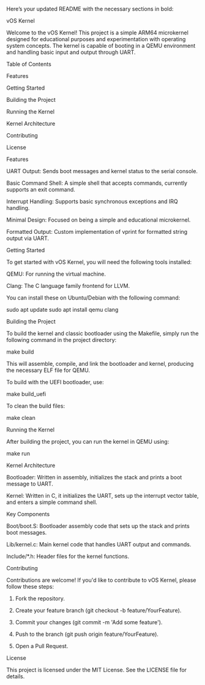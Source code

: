 Here’s your updated README with the necessary sections in bold:

vOS Kernel

Welcome to the vOS Kernel! This project is a simple ARM64 microkernel designed for educational purposes and experimentation with operating system concepts. The kernel is capable of booting in a QEMU environment and handling basic input and output through UART.

Table of Contents

Features

Getting Started

Building the Project

Running the Kernel

Kernel Architecture

Contributing

License


Features

UART Output: Sends boot messages and kernel status to the serial console.

Basic Command Shell: A simple shell that accepts commands, currently supports an exit command.

Interrupt Handling: Supports basic synchronous exceptions and IRQ handling.

Minimal Design: Focused on being a simple and educational microkernel.

Formatted Output: Custom implementation of vprint for formatted string output via UART.


Getting Started

To get started with vOS Kernel, you will need the following tools installed:

QEMU: For running the virtual machine.

Clang: The C language family frontend for LLVM.


You can install these on Ubuntu/Debian with the following command:

sudo apt update
sudo apt install qemu clang

Building the Project

To build the kernel and classic bootloader using the Makefile, simply run the following command in the project directory:

make build

This will assemble, compile, and link the bootloader and kernel, producing the necessary ELF file for QEMU.

To build with the UEFI bootloader, use:

make build_uefi

To clean the build files:

make clean

Running the Kernel

After building the project, you can run the kernel in QEMU using:

make run

Kernel Architecture

Bootloader: Written in assembly, initializes the stack and prints a boot message to UART.

Kernel: Written in C, it initializes the UART, sets up the interrupt vector table, and enters a simple command shell.


Key Components

Boot/boot.S: Bootloader assembly code that sets up the stack and prints boot messages.

Lib/kernel.c: Main kernel code that handles UART output and commands.

Include/*.h: Header files for the kernel functions.


Contributing

Contributions are welcome! If you'd like to contribute to vOS Kernel, please follow these steps:

1. Fork the repository.


2. Create your feature branch (git checkout -b feature/YourFeature).


3. Commit your changes (git commit -m 'Add some feature').


4. Push to the branch (git push origin feature/YourFeature).


5. Open a Pull Request.



License

This project is licensed under the MIT License. See the LICENSE file for details.

